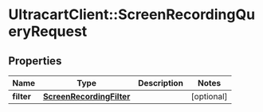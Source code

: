 # UltracartClient::ScreenRecordingQueryRequest

## Properties
Name | Type | Description | Notes
------------ | ------------- | ------------- | -------------
**filter** | [**ScreenRecordingFilter**](ScreenRecordingFilter.md) |  | [optional] 


